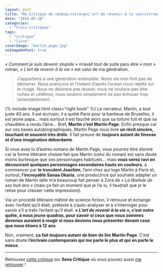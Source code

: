 ```yaml
---
layout: post
title: "Ma Critique de «&nbsp;<strong>L’art de revenir à la vie</strong>&nbsp;» de <em>Martin Page</em>"
date: "2016-05-18"
categories: 
  - "trucs-critiques"
tags: 
  - "critique"
  - "livre"
coverImage: "martin_page.jpg"
noImageOnPost: true
---
```


_« Comment je suis devenir stupide »_ m’avait tout de suite paru être « mon » roman, _« L’art de revenir à la vie »_ est celui de ma génération.

<blockquote class="citation">
	J’appartiens à une génération extensible. Notre vie n’en finit pas de démarrer. Nous avançons et l’instant d’après l’océan nous rejette sur le rivage. Nous ne désirons pas réussir, nous ne voulons pas être riches et célèbres, nous voulons simplement ne pas échouer trop lamentablement.
</blockquote>

{% include image.html class="right book" %}
Le narrateur, Martin, a tout juste 40 ans. Il est écrivain, il a quitté Paris pour la banlieue de Bruxelles, il est jeune papa... mais surtout il est fauché alors que sa toiture fuit et que sa chaudière a rendu l’âme... Bref, **Martin c’est Martin Page**. Enfin presque car sur ces bases autobiographiques, Martin Page nous livre **un récit sincère, touchant et souvent très drôle**. Il fait preuve de **toujours autant de finesse et d’une imagination débordante**.

Si vous avez lu d’autres romans de Martin Page, vous pourrez être étonné car la forme littéraire choisie fait que Martin (celui du roman) est sans doute moins burlesque que ses personnages habituels... mais **vous serez ravi en découvrant quelques personnages secondaires hauts en couleurs**, à commencer par **le truculent Joachim**, l’ami chez qui loge Martin à Paris et, surtout, **l’incroyable Sanaa Okaria**, une productrice qui souhaite adapter un roman de Martin (elle m’a beaucoup fait penser à Zora de _« La libellule de ses huit ans »_ (mais ça fait un moment que je l’ai lu, il faudrait que je le relise pour creuser cette impression)).

Via un procédé littéraire mâtiné de science fiction, il retrouve et échange avec l’enfant qu’il était, prétexte à s’auto-analyser et à s’interroger pour savoir s’il a trahi l’enfant qu’il était. **_« L’art de revenir à la vie »_, c’est notre quête, à nous jeune quadras, pour savoir si ceux que nous sommes devenus auraient à rougir si nous devions nous présenter devant ceux que nous étions à 12 ans**.

Non, vraiment, **ça fait toujours autant de bien de lire Martin Page**. C’est sans doute **l’écrivain contemporain qui me parle le plus et qui en parle le mieux**.

* * *

Retrouvez [cette critique](http://www.senscritique.com/livre/L_Art_de_revenir_a_la_vie/critique/94597310) sur **Sens Critique** où vous pouvez aussi [me retrouver](http://www.senscritique.com/Arnaud_Malon) !
